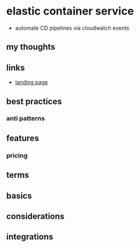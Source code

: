 # elastic container service

- automate CD pipelines via cloudwatch events

## my thoughts

## links

- [landing page](https://aws.amazon.com/codepipeline/?did=ap_card&trk=ap_card)

## best practices

### anti patterns

## features

### pricing

## terms

## basics

## considerations

## integrations
